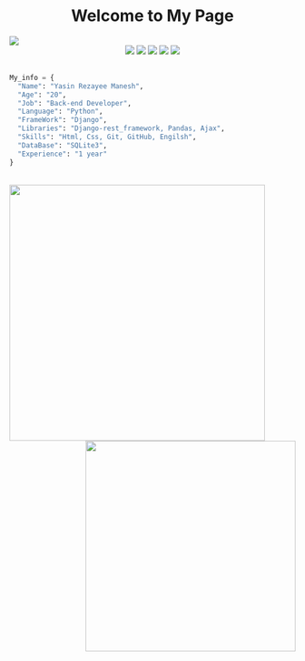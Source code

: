 <h1 align="center">Welcome to My Page</h1>

<img src="https://user-images.githubusercontent.com/74038190/212284100-561aa473-3905-4a80-b561-0d28506553ee.gif"/>

<div align=center>
  <img src="https://img.icons8.com/?size=60&id=20909&format=png&color=000000"/>
  <img src="https://img.icons8.com/?size=60&id=3BTBsJs5myRy&format=png&color=000000"/>
  <img src="https://img.icons8.com/?size=60&id=Rc0Xn5AtE8kX&format=png&color=000000"/>
  <img src="https://img.icons8.com/?size=60&id=IuuVVwsdTi2v&format=png&color=000000"/>
  <img src="https://img.icons8.com/?size=60&id=20906&format=png&color=000000"/>
</div>
<br>

```python
My_info = {
  "Name": "Yasin Rezayee Manesh",
  "Age": "20",
  "Job": "Back-end Developer",
  "Language": "Python",
  "FrameWork": "Django",
  "Libraries": "Django-rest_framework, Pandas, Ajax",
  "Skills": "Html, Css, Git, GitHub, Engilsh",
  "DataBase": "SQLite3",
  "Experience": "1 year"
}
```
<br>

<div>
  <img src="https://github-readme-activity-graph.vercel.app/graph?username=YasinRezayeeManesh&theme=react-dark" width="450px"/>
  <img src="https://github-readme-stats.vercel.app/api?username=YasinRezayeeManesh&show_icons=true&theme=dark" width="370px" align="right"/>
</div>
<!-- <div align="center">
  <img src="https://github-readme-stats.vercel.app/api?username=YasinRezayeeManesh&show_icons=true&theme=dark"/>
</div> -->
